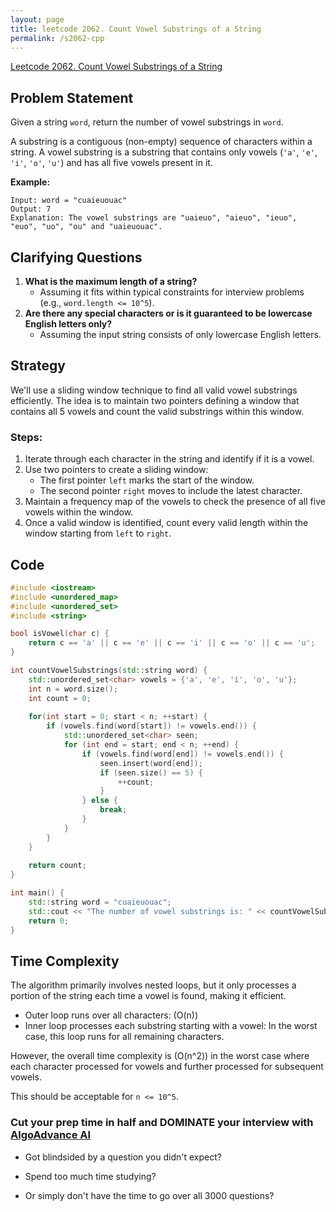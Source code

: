 ```yaml
---
layout: page
title: leetcode 2062. Count Vowel Substrings of a String
permalink: /s2062-cpp
---
```

[Leetcode 2062. Count Vowel Substrings of a String](https://algoadvance.github.io/algoadvance/l2062)
## Problem Statement
Given a string `word`, return the number of vowel substrings in `word`. 

A substring is a contiguous (non-empty) sequence of characters within a string. A vowel substring is a substring that contains only vowels (`'a'`, `'e'`, `'i'`, `'o'`, `'u'`) and has all five vowels present in it.

**Example:**
```text
Input: word = "cuaieuouac"
Output: 7
Explanation: The vowel substrings are "uaieuo", "aieuo", "ieuo", "euo", "uo", "ou" and "uaieuouac".
```

## Clarifying Questions
1. **What is the maximum length of a string?**
   - Assuming it fits within typical constraints for interview problems (e.g., `word.length <= 10^5`).
2. **Are there any special characters or is it guaranteed to be lowercase English letters only?**
   - Assuming the input string consists of only lowercase English letters.

## Strategy
We'll use a sliding window technique to find all valid vowel substrings efficiently. The idea is to maintain two pointers defining a window that contains all 5 vowels and count the valid substrings within this window.

### Steps:
1. Iterate through each character in the string and identify if it is a vowel.
2. Use two pointers to create a sliding window:
   - The first pointer `left` marks the start of the window.
   - The second pointer `right` moves to include the latest character.
3. Maintain a frequency map of the vowels to check the presence of all five vowels within the window.
4. Once a valid window is identified, count every valid length within the window starting from `left` to `right`.

## Code

```cpp
#include <iostream>
#include <unordered_map>
#include <unordered_set>
#include <string>

bool isVowel(char c) {
    return c == 'a' || c == 'e' || c == 'i' || c == 'o' || c == 'u';
}

int countVowelSubstrings(std::string word) {
    std::unordered_set<char> vowels = {'a', 'e', 'i', 'o', 'u'};
    int n = word.size();
    int count = 0;
    
    for(int start = 0; start < n; ++start) {
        if (vowels.find(word[start]) != vowels.end()) {
            std::unordered_set<char> seen;
            for (int end = start; end < n; ++end) {
                if (vowels.find(word[end]) != vowels.end()) {
                    seen.insert(word[end]);
                    if (seen.size() == 5) {
                        ++count;
                    }
                } else {
                    break;
                }
            }
        }
    }
    
    return count;
}

int main() {
    std::string word = "cuaieuouac";
    std::cout << "The number of vowel substrings is: " << countVowelSubstrings(word) << std::endl;
    return 0;
}
```

## Time Complexity
The algorithm primarily involves nested loops, but it only processes a portion of the string each time a vowel is found, making it efficient. 

- Outer loop runs over all characters: \(O(n)\)
- Inner loop processes each substring starting with a vowel: In the worst case, this loop runs for all remaining characters.

However, the overall time complexity is \(O(n^2)\) in the worst case where each character processed for vowels and further processed for subsequent vowels.

This should be acceptable for `n <= 10^5`.


### Cut your prep time in half and DOMINATE your interview with [AlgoAdvance AI](https://algoAdvance.com)

- Got blindsided by a question you didn't expect?

- Spend too much time studying?

- Or simply don't have the time to go over all 3000 questions?

